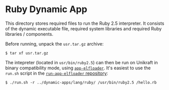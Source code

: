 # Ruby Dynamic App

This directory stores required files to run the Ruby 2.5 interpreter.
It consists of the dynamic executable file, required system libraries and required Ruby libraries / components.

Before running, unpack the `usr.tar.gz` archive:

```console
$ tar xf usr.tar.gz
```

The intepreter (located in `usr/bin/ruby2.5`) can then be run on Unikraft in binary compatibility mode, using [`app-elfloader`](https://github.com/unikraft/app-elfloader).
It's easiest to use the `run.sh` script in the [`run-app-elfloader` repository](https://github.com/unikraft/run-app-elfloader):

```console
$ ./run.sh -r ../dynamic-apps/lang/ruby/ /usr/bin/ruby2.5 /hello.rb
```
